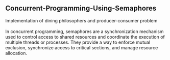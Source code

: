 ## Concurrent-Programming-Using-Semaphores
Implementation of dining philosophers and producer-consumer problem
<br/>
<br/>In concurrent programming, semaphores are a synchronization mechanism used to control access to shared resources and coordinate the execution of multiple threads or processes. They provide a way to enforce mutual exclusion, synchronize access to critical sections, and manage resource allocation.
